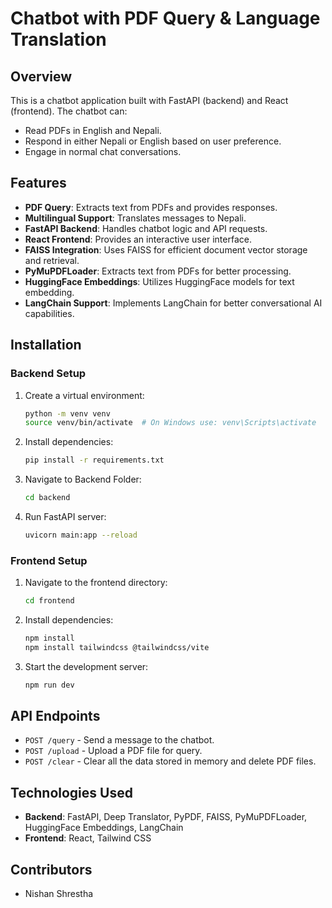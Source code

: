 # Chatbot with PDF Query & Language Translation

## Overview
This is a chatbot application built with FastAPI (backend) and React (frontend). The chatbot can:
- Read PDFs in English and Nepali.
- Respond in either Nepali or English based on user preference.
- Engage in normal chat conversations.

## Features
- **PDF Query**: Extracts text from PDFs and provides responses.
- **Multilingual Support**: Translates messages to Nepali.
- **FastAPI Backend**: Handles chatbot logic and API requests.
- **React Frontend**: Provides an interactive user interface.
- **FAISS Integration**: Uses FAISS for efficient document vector storage and retrieval.
- **PyMuPDFLoader**: Extracts text from PDFs for better processing.
- **HuggingFace Embeddings**: Utilizes HuggingFace models for text embedding.
- **LangChain Support**: Implements LangChain for better conversational AI capabilities.

## Installation
### Backend Setup
1. Create a virtual environment:
   ```sh
   python -m venv venv
   source venv/bin/activate  # On Windows use: venv\Scripts\activate
   ```
2. Install dependencies:
   ```sh
   pip install -r requirements.txt
   ```
3. Navigate to Backend Folder:
   ```sh
   cd backend
   ```
4. Run FastAPI server:
   ```sh
   uvicorn main:app --reload
   ```

### Frontend Setup
1. Navigate to the frontend directory:
   ```sh
   cd frontend
   ```
2. Install dependencies:
   ```sh
   npm install
   npm install tailwindcss @tailwindcss/vite
   ```
3. Start the development server:
   ```sh
   npm run dev
   ```

## API Endpoints
- `POST /query` - Send a message to the chatbot.
- `POST /upload` - Upload a PDF file for query.
- `POST /clear` - Clear all the data stored in memory and delete PDF files.

## Technologies Used
- **Backend**: FastAPI, Deep Translator, PyPDF, FAISS, PyMuPDFLoader, HuggingFace Embeddings, LangChain
- **Frontend**: React, Tailwind CSS

## Contributors
- Nishan Shrestha

